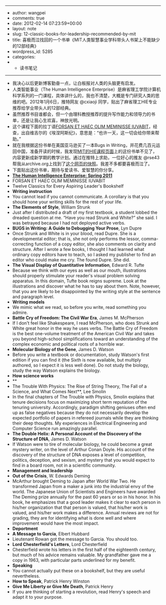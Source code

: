 - ---
- author: wangpei
- comments: true
- date: 2012-02-14 07:23:59+00:00
- layout: note
- slug: 12-classic-books-for-leadership-recommended-by-mit
- title: 喜极而泣找回的一个书单《MIT人类智慧事业学科带头人书架上不能缺少的12部经典》
- wordpress_id: 5285
- categories:
- - 读书笔记
- ---
- 我决心以后更新博客勤奋一点，让白板报对人类的头脑更有启发。
- 人类智能事业（The Human Intelligence Enterprise）是麻省理工学院计算机科学系列的一门课程，具体讲什么的，我也不清楚，大概是专门研究人类的思维的吧。2012年1月6日，推特网友 @cxiaoji 同学，贴出了麻省理工HIE专业推荐给学业带头人的12部经典。
- 虽然推荐书目谁都会，但一个由理科教授推荐的提升写作能力和领导力的书单，还是让我心生欢喜，神放光明。
- 这个课程下面的拉丁语[FORSAN ET HAEC OLIM MEMINISSE IUVABIT](http://wiki.answers.com/Q/What_does_Forsan_et_haec_olim_meminisse_iuvabit_mean)，经查，出自维吉尔的《埃涅阿斯纪》，意思是：“也许一天，这一切会给你带来帮助。”
- 就在我根据这份书单在美国亚马逊买了一本Bugs in Writing，并花费几百元运回中国，准备开读的时候，我发现[MIT的HIE课程页面](http://courses.csail.mit.edu/6.803/)上的这份书单不见了，内容更新成新学期的教学计划。通过在推特上求助，一位好心的推友 @rse43 帮我从archive.org上找到了[这个网页的快照](http://web.archive.org/web/20110720001248/http://courses.csail.mit.edu/6.803/index.html)。我差不多都要喜极而泣了。
- 下面贴出这份书单，期待与爱读书、爱智慧的你分享。
- **[The Human Intelligence Enterprise: Spring 2011](http://web.archive.org/web/20110720001248/http://courses.csail.mit.edu/6.803/index.html)**
- FORSAN ET HAEC OLIM MEMINISSE IUVABIT
- Twelve Classics for Every Aspiring Leader's Bookshelf
- **Writing instruction**
- You cannot lead if you cannot communicate. A corollary is that you should hone your writing skills for the rest of your life.
- **The Elements of Style**, William Strunk
- Just after I distributed a draft of my first textbook, a student lobbed the dreaded question at me. “Have you read Strunk and White?” she said. I was betrayed because I had not deployed active verbs.
- **BUGS in Writing: A Guide to Debugging Your Prose**, Lyn Dupre
- Once Strunk and White is in your blood, read Dupre. She is a developmental editor; that is, she not only performs the lessor, comma-correcting function of a copy editor, she also comments on clarity and structure. After I wrote a few books, I thought I had learned what ordinary copy editors have to teach, so I asked my publisher to find an editor who could make me cry. The found Dupre. She did.
- **The Visual Display of Quantitative Information**, Edward R. Tufte
- Because we think with our eyes as well as our mouth, illustrations should properly stimulate your reader's visual problem solving apparatus. In this domain, Tufte book reigns supreme. Look at the illustrations and discover what he has to say about them. Note, however, that you are likely to be disappointed by the writing style at the sentence and paragraph level.
- **Writing models**
- We mimic what we read, so before you write, read something you admire.
- **Battle Cry of Freedom: The Civil War Era**, James M. McPherson
- If I don't feel like Shakespeare, I read McPherson, who does Strunk and White great honor in the way he uses verbs. The Battle Cry of Freedom is the best one-volume treatment of the American Civil War and takes you beyond high-school simplifications toward an understanding of the complex economic and political roots of a horrible war.
- **Molecular Biology of the Gene**, James D. Watson
- Before you write a textbook or documentation, study Watson's first edition if you can find it (the Sixth is now available, but multiply authored, so I expect it is less well done). Do not study the biology, study the way Watson explains the biology.
- **How science works**
- **
- The Trouble With Physics: The Rise of String Theory, The Fall of a Science, and What Comes Next**, Lee Smolin
- In the final chapters of The Trouble with Physics, Smolin explains that tenure decisions focus on maximizing short term reputation of the tenuring university. Accordingly, paradigm shifting geniuses often end up as false negatives because they do not necessarily develop the expected portfolio of papers in refereed journals while they are thinking their deep thoughts. My experiences in Electrical Engineering and Computer Science run amazingly parallel.
- **The Double Helix: A Personal Account of the Discovery of the Structure of DNA**, James D. Watson
- If Watson were to tire of molecular biology, he could become a great mystery writer, on the level of Arthur Conan Doyle. His account of the discovery of the structure of DNA exposes a level of competition, politics, deception, and sexism, and mystery that you would expect to find in a board room, not in a scientific community.
- **Management and leadership**
- **Out of the Crisis**, W. Edwards Deming
- McArthur brought Deming to Japan after World War Two. He transformed Japan from a maker a junk into the industrial envy of the world. The Japanese Union of Scientists and Engineers have awarded The Deming prize annually for the past 60 years or so in his honor. In his book, he emphasizes that a good leader makes it clear to each person in his/her organization that that person is valued, that his/her work is valued, and his/her work makes a difference. Annual reviews are not for grading, they are for identifying what is done well and where improvement would have the most impact.
- **Deportment**
- **A Message to Garcia**, Elbert Hubbard
- Lieutenant Rowan got the message to Garcia. You should too.
- **Lord Chesterfield's Letters**, Lord Chesterfield
- Chesterfield wrote his letters in the first half of the eighteenth century, but much of his advice remains valuable. My grandfather gave me a copy in 1963, with particular parts underlined for my benefit.
- **Speaking**
- You cannot actually put these on a bookshelf, but they are useful nevertheless.
- **How to Speak**, Patrick Henry Winston
- **Give Me Liberty or Give Me Death**, Patrick Henry
- If you are thinking of starting a revolution, read Henry's speech and adapt it to your purpose.
